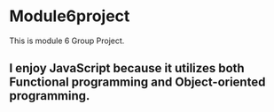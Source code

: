 # Module6project
This is module 6 Group Project.

## I enjoy JavaScript because it utilizes both Functional programming and Object-oriented programming.

